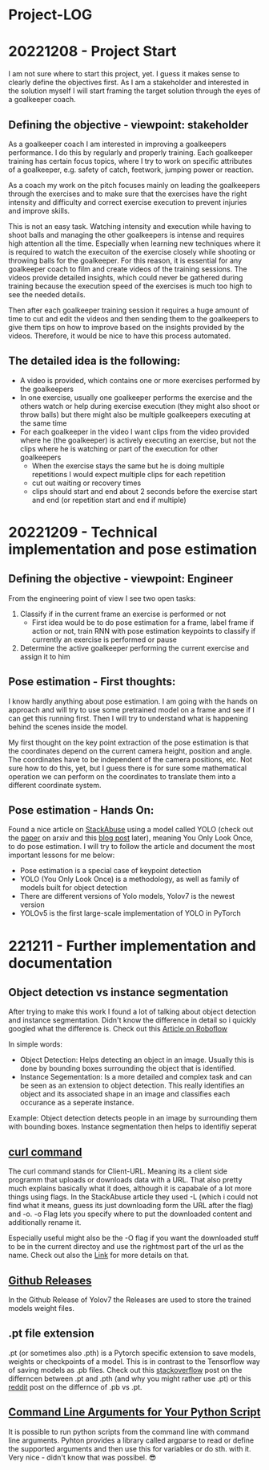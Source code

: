 # Project-LOG
# 20221208 - Project Start
I am not sure where to start this project, yet. I guess it makes sense to clearly define the objectives first. As I am a stakeholder and interested in the solution myself I will start framing the target solution through the eyes of a goalkeeper coach. 
## Defining the objective - viewpoint: stakeholder
As a goalkeeper coach I am interested in improving a goalkeepers performance. I do this by regularly and properly training. Each goalkeeper training has certain focus topics, where I try to work on 
specific attributes of a goalkeeper, e.g. safety of catch, feetwork, jumping power or reaction. 

As a coach my work on the pitch focuses mainly on leading the goalkeepers through the exercises and to make sure that the exercises have the right intensity and difficulty and correct exercise execution to prevent injuries and improve skills.

This is not an easy task. Watching intensity and execution while having to shoot balls and managing the other goalkeepers is intense and requires high attention all the time. Especially when learning new techniques where it is required to watch the execuiton of the exercise closely while shooting or throwing balls for the goalkeeper. For this reason, it is essential for any goalkeeper coach to film and create videos of the training sessions. The videos provide detailed insights, which could never be gathered during training because the execution speed of the exercises is much too high to see the needed details.

Then after each goalkeeper training session it requires a huge amount of time to cut and edit the videos and then sending them to the goalkeepers to give them tips on how to improve based on the insights provided by the videos. Therefore, it would be nice to have this process automated. 

## The detailed idea is the following: 
* A video is provided, which contains one or more exercises performed by the goalkeepers
* In one exercise, usually one goalkeeper performs the exercise and the others watch or help during exercise execution (they might also shoot or throw balls) but there might also be multiple goalkeepers executing at the same time
* For each goalkeeper in the video I want clips from the video provided where he (the goalkeeper) is actively executing an exercise, but not the clips where he is watching or part of the execution for other goalkeepers
    * When the exercise stays the same but he is doing multiple repetitions I would expect multiple clips for each repetition
    * cut out waiting or recovery times
    * clips should start and end about 2 seconds before the exercise start and end (or repetition start and end if multiple)

# 20221209 - Technical implementation and pose estimation

## Defining the objective - viewpoint: Engineer
From the engineering point of view I see two open tasks: 
1. Classify if in the current frame an exercise is performed or not
    * First idea would be to do pose estimation for a frame, label frame if action or not, train RNN with pose estimation keypoints to classify if currently an exercise is performed or pause
2. Determine the active goalkeeper performing the current exercise and assign it to him

## Pose estimation - First thoughts: 
I know hardly anything about pose estimation. I am going with the hands on approach and will try to use some pretrained model on a frame and see if I can get this running first. Then I will try to understand what is happening behind the scenes inside the model. 

My first thought on the key point extraction of the pose estimation is that the coordinates depend on the current camera height, position and angle. The coordinates have to be independent of the camera positions, etc. Not sure how to do this, yet, but I guess there is for sure some mathematical operation we can perform on the coordinates to translate them into a different coordinate system. 

## Pose estimation - Hands On: 

Found a nice article on [StackAbuse](https://stackabuse.com/pose-estimation-and-keypoint-detection-with-yolov7-in-python/) using a model called YOLO (check out the [paper](https://arxiv.org/abs/2207.02696) on arxiv and this [blog post](https://viso.ai/deep-learning/yolov7-guide/) later), meaning You Only Look Once, to do pose estimation. I will try to follow the article and document the most important lessons for me below: 
* Pose estimation is a special case of keypoint detection
* YOLO (You Only Look Once) is a methodology, as well as family of models built for object detection
* There are different versions of Yolo models, Yolov7 is the newest version
* YOLOv5 is the first large-scale implementation of YOLO in PyTorch

# 221211 - Further implementation and documentation

## Object detection vs instance segmentation
 
After trying to make this work I found a lot of talking about object detection and instance segmentation. Didn't know the difference in detail so i quickly googled what the difference is. Check out this [Article on Roboflow](https://blog.roboflow.com/instance-segmentation-roboflow/) 

In simple words: 
* Object Detection: Helps detecting an object in an image. Usually this is done by bounding boxes surrounding the object that is identified. 
* Instance Segementation: Is a more detailed and complex task and can be seen as an extension to object detection. This really identifies an object and its associated shape in an image and classifies each occurance as a seperate instance.

Example: Object detection detects people in an image by surrounding them with bounding boxes. Instance segmentation then helps to identifiy seperat

## [curl command](https://everything.curl.dev/usingcurl)

The curl command stands for Client-URL. Meaning its a client side programm that uploads or downloads data with a URL. That also pretty much explains basically what it does, although it is capabale of a lot more things using flags. 
In the StackAbuse article they used -L (which i could not find what it means, guess its just downloading form the URL after the flag) and -o. -o Flag lets you specify where to put the downloaded content and additionally rename it. 

Especially useful might also be the -O flag if you want the downloaded stuff to be in the current directoy and use the rightmost part of the url as the name. Check out also the [Link](https://everything.curl.dev/usingcurl/downloads/url-named) for more details on that. 

## [Github Releases](https://docs.github.com/en/repositories/releasing-projects-on-github/about-releases)

In the Github Release of Yolov7 the Releases are used to store the trained models weight files. 

## .pt file extension

.pt (or sometimes also .pth) is a Pytorch specific extension to save models, weights or checkpoints of a model. This is in contrast to the Tensorflow way of saving models as .pb files. 
Check out this [stackoverflow](https://stackoverflow.com/questions/59095824/what-is-the-difference-between-pt-pth-and-pwf-extentions-in-pytorch) post on the differncen between .pt and .pth (and why you might rather use .pt) or this [reddit](https://www.reddit.com/r/MLQuestions/comments/g16snd/deep_learning_model_formats_pt_format/) post on the differnce of .pb vs .pt. 

## [Command Line Arguments for Your Python Script](https://machinelearningmastery.com/command-line-arguments-for-your-python-script/)

It is possible to run python scripts from the command line with command line arguments. Pyhton provides a library called argparse to read or define the supported arguments and then use this for variables or do sth. with it. Very nice - didn't know that was possibel. 😎 